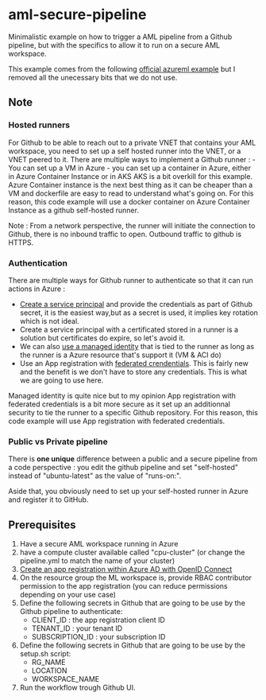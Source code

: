 # aml-secure-pipeline

Minimalistic example on how to trigger a AML pipeline from a Github pipeline, but with the specifics to allow it to run on a secure AML workspace.

This example comes from the following [official azureml example](https://github.com/Azure/azureml-examples/blob/main/.github/workflows/cli-jobs-pipelines-nyc-taxi-pipeline.yml) but I removed all the unecessary bits that we do not use.

## Note 

### Hosted runners

For Github to be able to reach out to a private VNET that contains your AML workspace, you need to set up a self hosted runner into the VNET, or a VNET peered to it.
There are multiple ways to implement a Github runner : 
    - You can set up a VM in Azure
    - you can set up a container in Azure, either in Azure Container Instance or in AKS
AKS is a bit overkill for this example. 
Azure Container instance is the next best thing as it can be cheaper than a VM and dockerfile are easy to read to understand what's going on.
For this reason, this code example will use a docker container on Azure Container Instance as a github self-hosted runner.

Note : From a network perspective, the runner will initiate the connection to Github, there is no inbound traffic to open. Outbound traffic to github is HTTPS.

### Authentication

There are multiple ways for Github runner to authenticate so that it can run actions in Azure : 
- [Create a service principal](https://learn.microsoft.com/en-us/azure/developer/github/connect-from-azure?tabs=azure-portal%2Cwindows#use-the-azure-login-action-with-a-service-principal-secret) and provide the credentials as part of Github secret, it is the easiest way,but as a secret is used, it implies key rotation which is not ideal.
- Create a service principal with a certificated stored in a runner is a solution but certificates do expire, so let's avoid it.
- We can also [use a managed identity](https://www.cloudwithchris.com/blog/github-selfhosted-runner-on-azure/) that is tied to the runner as long as the runner is a Azure resource that's support it (VM & ACI do)
- Use an App registration with [federated crendentials](https://learn.microsoft.com/en-us/azure/developer/github/connect-from-azure?tabs=azure-portal%2Cwindows#use-the-azure-login-action-with-openid-connect). This is fairly new and the benefit is we don't have to store any credentials. This is what we are going to use here.

Managed identity is quite nice but to my opinion App registration with federated credentials is a bit more secure as it set up an additionnal security to tie the runner to a specific Github repository. 
For this reason, this code example will use App registration with federated credentials.

### Public vs Private pipeline

There is **one unique** difference between a public and a secure pipeline from a code perspective : you edit the github pipeline and set "self-hosted" instead of "ubuntu-latest" as the value of "runs-on:".

Aside that, you obviously need to set up your self-hosted runner in Azure and register it to GitHub.

## Prerequisites

1. Have a secure AML workspace running in Azure
1. have a compute cluster available called "cpu-cluster" (or change the pipeline.yml to match the name of your cluster)
1. [Create an app registration within Azure AD with OpenID Connect](https://learn.microsoft.com/en-us/azure/developer/github/connect-from-azure?tabs=azure-portal%2Cwindows#use-the-azure-login-action-with-openid-connect)
1. On the resource group the ML workspace is, provide RBAC contributor permission to the app registration (you can reduce permissions depending on your use case)
1. Define the following secrets in Github that are going to be use by the Github pipeline to authenticate: 
   - CLIENT_ID : the app registration client ID
   - TENANT_ID : your tenant ID
   - SUBSCRIPTION_ID : your subscription ID
1. Define the following secrets in Github that are going to be use by the setup.sh script: 
   - RG_NAME
   - LOCATION
   - WORKSPACE_NAME
1. Run the workflow trough Github UI.

